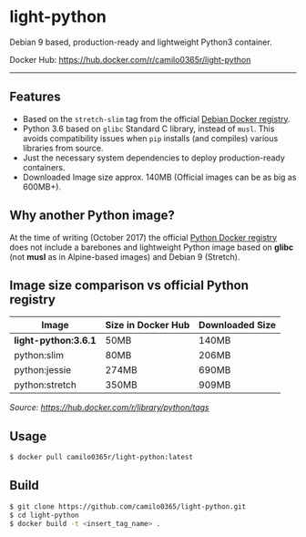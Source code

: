 light-python
==========

Debian 9 based, production-ready and lightweight Python3 container.

Docker Hub: https://hub.docker.com/r/camilo0365r/light-python

----------

## Features
- Based on the `stretch-slim` tag from the official [Debian Docker registry](https://hub.docker.com/_/debian).
- Python 3.6 based on `glibc` Standard C library, instead of `musl`. This avoids compatibility issues when `pip` installs (and compiles) various libraries from source.
- Just the necessary system dependencies to deploy production-ready containers.
- Downloaded Image size approx. 140MB (Official images can be as big as 600MB+).

## Why another Python image?
At the time of writing (October 2017) the official [Python Docker registry](https://hub.docker.com/_/python) does not include a barebones and lightweight Python image based on **glibc** (not **musl** as in Alpine-based images) and Debian 9 (Stretch).

## Image size comparison vs official Python registry

| Image                   | Size in Docker Hub | Downloaded Size |
|-------------------------|--------------------|-----------------|
| **light-python:3.6.1**  | 50MB               | 140MB           |
| python:slim             | 80MB               | 206MB           |
| python:jessie           | 274MB              | 690MB           |
| python:stretch          | 350MB              | 909MB           |

*Source: https://hub.docker.com/r/library/python/tags*

## Usage

```bash
$ docker pull camilo0365r/light-python:latest
```

## Build

```bash
$ git clone https://github.com/camilo0365/light-python.git
$ cd light-python
$ docker build -t <insert_tag_name> .
```
